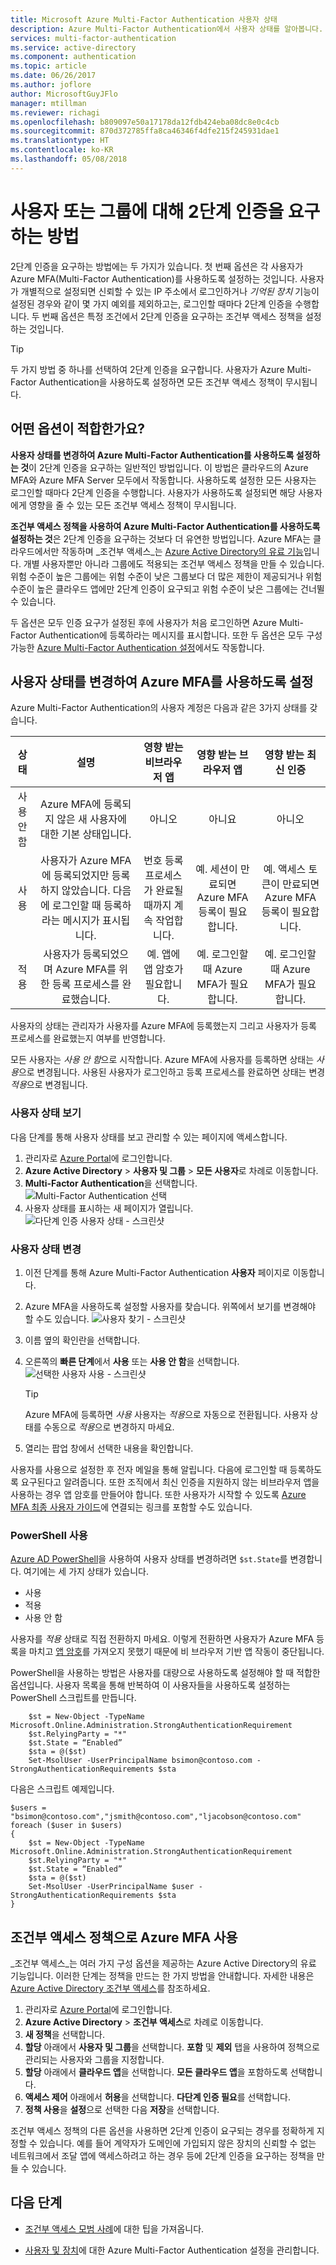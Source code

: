 ```yaml
---
title: Microsoft Azure Multi-Factor Authentication 사용자 상태
description: Azure Multi-Factor Authentication에서 사용자 상태를 알아봅니다.
services: multi-factor-authentication
ms.service: active-directory
ms.component: authentication
ms.topic: article
ms.date: 06/26/2017
ms.author: joflore
author: MicrosoftGuyJFlo
manager: mtillman
ms.reviewer: richagi
ms.openlocfilehash: b809097e50a17178da12fdb424eba08dc8e0c4cb
ms.sourcegitcommit: 870d372785ffa8ca46346f4dfe215f245931dae1
ms.translationtype: HT
ms.contentlocale: ko-KR
ms.lasthandoff: 05/08/2018
---
```

# <a name="how-to-require-two-step-verification-for-a-user-or-group"></a>사용자 또는 그룹에 대해 2단계 인증을 요구하는 방법

2단계 인증을 요구하는 방법에는 두 가지가 있습니다. 첫 번째 옵션은 각 사용자가 Azure MFA(Multi-Factor Authentication)를 사용하도록 설정하는 것입니다. 사용자가 개별적으로 설정되면 신뢰할 수 있는 IP 주소에서 로그인하거나 _기억된 장치_ 기능이 설정된 경우와 같이 몇 가지 예외를 제외하고는, 로그인할 때마다 2단계 인증을 수행합니다. 두 번째 옵션은 특정 조건에서 2단계 인증을 요구하는 조건부 액세스 정책을 설정하는 것입니다.

>[!TIP] 
>두 가지 방법 중 하나를 선택하여 2단계 인증을 요구합니다. 사용자가 Azure Multi-Factor Authentication을 사용하도록 설정하면 모든 조건부 액세스 정책이 무시됩니다.

## <a name="which-option-is-right-for-you"></a>어떤 옵션이 적합한가요?

**사용자 상태를 변경하여 Azure Multi-Factor Authentication를 사용하도록 설정하는 것**이 2단계 인증을 요구하는 일반적인 방법입니다. 이 방법은 클라우드의 Azure MFA와 Azure MFA Server 모두에서 작동합니다. 사용하도록 설정한 모든 사용자는 로그인할 때마다 2단계 인증을 수행합니다. 사용자가 사용하도록 설정되면 해당 사용자에게 영향을 줄 수 있는 모든 조건부 액세스 정책이 무시됩니다. 

**조건부 액세스 정책을 사용하여 Azure Multi-Factor Authentication를 사용하도록 설정하는 것**은 2단계 인증을 요구하는 것보다 더 유연한 방법입니다. Azure MFA는 클라우드에서만 작동하며 _조건부 액세스_는 [Azure Active Directory의 유료 기능](https://www.microsoft.com/cloud-platform/azure-active-directory-features)입니다. 개별 사용자뿐만 아니라 그룹에도 적용되는 조건부 액세스 정책을 만들 수 있습니다. 위험 수준이 높은 그룹에는 위험 수준이 낮은 그룹보다 더 많은 제한이 제공되거나 위험 수준이 높은 클라우드 앱에만 2단계 인증이 요구되고 위험 수준이 낮은 그룹에는 건너뛸 수 있습니다. 

두 옵션은 모두 인증 요구가 설정된 후에 사용자가 처음 로그인하면 Azure Multi-Factor Authentication에 등록하라는 메시지를 표시합니다. 또한 두 옵션은 모두 구성 가능한 [Azure Multi-Factor Authentication 설정](howto-mfa-mfasettings.md)에서도 작동합니다.

## <a name="enable-azure-mfa-by-changing-user-status"></a>사용자 상태를 변경하여 Azure MFA를 사용하도록 설정

Azure Multi-Factor Authentication의 사용자 계정은 다음과 같은 3가지 상태를 갖습니다.

| 상태 | 설명 | 영향 받는 비브라우저 앱 | 영향 받는 브라우저 앱 | 영향 받는 최신 인증 |
|:---:|:---:|:---:|:--:|:--:|
| 사용 안 함 |Azure MFA에 등록되지 않은 새 사용자에 대한 기본 상태입니다. |아니오 |아니요 |아니오 |
| 사용 |사용자가 Azure MFA에 등록되었지만 등록하지 않았습니다. 다음에 로그인할 때 등록하라는 메시지가 표시됩니다. |번호  등록 프로세스가 완료될 때까지 계속 작업합니다. | 예. 세션이 만료되면 Azure MFA 등록이 필요합니다.| 예. 액세스 토큰이 만료되면 Azure MFA 등록이 필요합니다. |
| 적용 |사용자가 등록되었으며 Azure MFA를 위한 등록 프로세스를 완료했습니다. |예.  앱에 앱 암호가 필요합니다. |예. 로그인할 때 Azure MFA가 필요합니다. | 예. 로그인할 때 Azure MFA가 필요합니다. |

사용자의 상태는 관리자가 사용자를 Azure MFA에 등록했는지 그리고 사용자가 등록 프로세스를 완료했는지 여부를 반영합니다.

모든 사용자는 *사용 안 함*으로 시작합니다. Azure MFA에 사용자를 등록하면 상태는 *사용*으로 변경됩니다. 사용된 사용자가 로그인하고 등록 프로세스를 완료하면 상태는 변경 *적용*으로 변경됩니다.  

### <a name="view-the-status-for-a-user"></a>사용자 상태 보기

다음 단계를 통해 사용자 상태를 보고 관리할 수 있는 페이지에 액세스합니다.

1. 관리자로 [Azure Portal](https://portal.azure.com)에 로그인합니다.
2. **Azure Active Directory** > **사용자 및 그룹** > **모든 사용자**로 차례로 이동합니다.
3. **Multi-Factor Authentication**을 선택합니다.
   ![Multi-Factor Authentication 선택](./media/howto-mfa-userstates/selectmfa.png)
4. 사용자 상태를 표시하는 새 페이지가 열립니다.
   ![다단계 인증 사용자 상태 - 스크린샷](./media/howto-mfa-userstates/userstate1.png)

### <a name="change-the-status-for-a-user"></a>사용자 상태 변경

1. 이전 단계를 통해 Azure Multi-Factor Authentication **사용자** 페이지로 이동합니다.
2. Azure MFA을 사용하도록 설정할 사용자를 찾습니다. 위쪽에서 보기를 변경해야 할 수도 있습니다. 
   ![사용자 찾기 - 스크린샷](./media/howto-mfa-userstates/enable1.png)
3. 이름 옆의 확인란을 선택합니다.
4. 오른쪽의 **빠른 단계**에서 **사용** 또는 **사용 안 함**을 선택합니다.
   ![선택한 사용자 사용 - 스크린샷](./media/howto-mfa-userstates/user1.png)

   >[!TIP]
   >Azure MFA에 등록하면 *사용* 사용자는 *적용*으로 자동으로 전환됩니다. 사용자 상태를 수동으로 *적용*으로 변경하지 마세요. 

5. 열리는 팝업 창에서 선택한 내용을 확인합니다. 

사용자를 사용으로 설정한 후 전자 메일을 통해 알립니다. 다음에 로그인할 때 등록하도록 요구된다고 알려줍니다. 또한 조직에서 최신 인증을 지원하지 않는 비브라우저 앱을 사용하는 경우 앱 암호를 만들어야 합니다. 또한 사용자가 시작할 수 있도록 [Azure MFA 최종 사용자 가이드](./../../multi-factor-authentication/end-user/multi-factor-authentication-end-user.md)에 연결되는 링크를 포함할 수도 있습니다.

### <a name="use-powershell"></a>PowerShell 사용
[Azure AD PowerShell](/powershell/azure/overview)을 사용하여 사용자 상태를 변경하려면 `$st.State`를 변경합니다. 여기에는 세 가지 상태가 있습니다.

* 사용
* 적용
* 사용 안 함  

사용자를 *적용* 상태로 직접 전환하지 마세요. 이렇게 전환하면 사용자가 Azure MFA 등록을 마치고 [앱 암호](howto-mfa-mfasettings.md#app-passwords)를 가져오지 못했기 때문에 비 브라우저 기반 앱 작동이 중단됩니다. 

PowerShell을 사용하는 방법은 사용자를 대량으로 사용하도록 설정해야 할 때 적합한 옵션입니다. 사용자 목록을 통해 반복하여 이 사용자들을 사용하도록 설정하는 PowerShell 스크립트를 만듭니다.

        $st = New-Object -TypeName Microsoft.Online.Administration.StrongAuthenticationRequirement
        $st.RelyingParty = "*"
        $st.State = “Enabled”
        $sta = @($st)
        Set-MsolUser -UserPrincipalName bsimon@contoso.com -StrongAuthenticationRequirements $sta

다음은 스크립트 예제입니다.

    $users = "bsimon@contoso.com","jsmith@contoso.com","ljacobson@contoso.com"
    foreach ($user in $users)
    {
        $st = New-Object -TypeName Microsoft.Online.Administration.StrongAuthenticationRequirement
        $st.RelyingParty = "*"
        $st.State = “Enabled”
        $sta = @($st)
        Set-MsolUser -UserPrincipalName $user -StrongAuthenticationRequirements $sta
    }

## <a name="enable-azure-mfa-with-a-conditional-access-policy"></a>조건부 액세스 정책으로 Azure MFA 사용

_조건부 액세스_는 여러 가지 구성 옵션을 제공하는 Azure Active Directory의 유료 기능입니다. 이러한 단계는 정책을 만드는 한 가지 방법을 안내합니다. 자세한 내용은 [Azure Active Directory 조건부 액세스](../active-directory-conditional-access-azure-portal.md)를 참조하세요.

1. 관리자로 [Azure Portal](https://portal.azure.com)에 로그인합니다.
2. **Azure Active Directory** > **조건부 액세스**로 차례로 이동합니다.
3. **새 정책**을 선택합니다.
4. **할당** 아래에서 **사용자 및 그룹**을 선택합니다. **포함** 및 **제외** 탭을 사용하여 정책으로 관리되는 사용자와 그룹을 지정합니다.
5. **할당** 아래에서 **클라우드 앱**을 선택합니다. **모든 클라우드 앱**을 포함하도록 선택합니다.
6. **액세스 제어** 아래에서 **허용**을 선택합니다. **다단계 인증 필요**를 선택합니다.
7. **정책 사용**을 **설정**으로 선택한 다음 **저장**을 선택합니다.

조건부 액세스 정책의 다른 옵션을 사용하면 2단계 인증이 요구되는 경우를 정확하게 지정할 수 있습니다. 예를 들어 계약자가 도메인에 가입되지 않은 장치의 신뢰할 수 없는 네트워크에서 조달 앱에 액세스하려고 하는 경우 등에 2단계 인증을 요구하는 정책을 만들 수 있습니다. 

## <a name="next-steps"></a>다음 단계

- [조건부 액세스 모범 사례](../active-directory-conditional-access-best-practices.md)에 대한 팁을 가져옵니다.

- [사용자 및 장치](howto-mfa-userdevicesettings.md)에 대한 Azure Multi-Factor Authentication 설정을 관리합니다.
